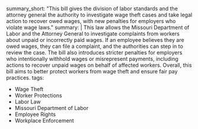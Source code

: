 summary_short: "This bill gives the division of labor standards and the attorney general the authority to investigate wage theft cases and take legal action to recover owed wages, with new penalties for employers who violate wage laws."
summary: |
  This law allows the Missouri Department of Labor and the Attorney General to investigate complaints from workers about unpaid or incorrectly paid wages. If an employee believes they are owed wages, they can file a complaint, and the authorities can step in to review the case. The bill also introduces stricter penalties for employers who intentionally withhold wages or misrepresent payments, including actions to recover unpaid wages on behalf of affected workers. Overall, this bill aims to better protect workers from wage theft and ensure fair pay practices.
tags:
  - Wage Theft
  - Worker Protections
  - Labor Law
  - Missouri Department of Labor
  - Employee Rights
  - Workplace Enforcement
